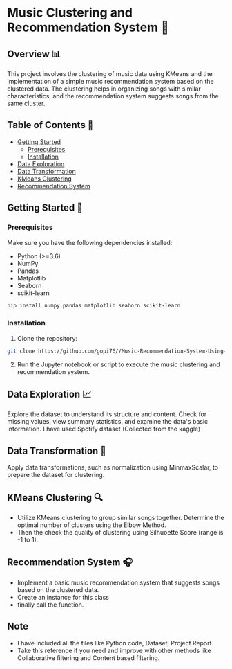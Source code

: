 
# Music Clustering and Recommendation System 🎵

## Overview 📊

This project involves the clustering of music data using KMeans and the implementation of a simple music recommendation system based on the clustered data. The clustering helps in organizing songs with similar characteristics, and the recommendation system suggests songs from the same cluster.

## Table of Contents 📑

- [Getting Started](#getting-started)
  - [Prerequisites](#prerequisites)
  - [Installation](#installation)
- [Data Exploration](#data-exploration)
- [Data Transformation](#data-transformation)
- [KMeans Clustering](#kmeans-clustering)
- [Recommendation System](#recommendation-system)


## Getting Started 🚀

### Prerequisites

Make sure you have the following dependencies installed:

- Python (>=3.6)
- NumPy
- Pandas
- Matplotlib
- Seaborn
- scikit-learn

```bash
pip install numpy pandas matplotlib seaborn scikit-learn
```

### Installation

1. Clone the repository:

```bash
git clone https://github.com/gopi76//Music-Recommendation-System-Using-Kmeans-.git
```

2. Run the Jupyter notebook or script to execute the music clustering and recommendation system.

## Data Exploration 📈

Explore the dataset to understand its structure and content. Check for missing values, view summary statistics, and examine the data's basic information. I have used Spotify dataset (Collected from the kaggle)



## Data Transformation 🔄
Apply data transformations, such as normalization using MinmaxScalar, to prepare the dataset for clustering.

## KMeans Clustering 🔍
- Utilize KMeans clustering to group similar songs together. Determine the optimal number of clusters using the Elbow Method.
- Then the check the quality of clustering using Silhuoette Score (range is -1 to 1).

## Recommendation System 🎧
- Implement a basic music recommendation system that suggests songs based on the clustered data.
- Create an instance for this class
- finally call the function.

## Note
- I have included all the files like Python code, Dataset, Project Report.
-  Take this reference if you need and improve with other methods like Collaborative filtering and Content based filtering.





